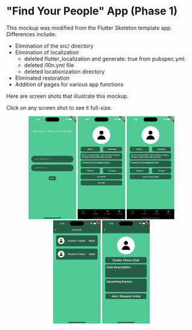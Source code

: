 # "Find Your People" App (Phase 1)

This mockup was modified from the Flutter Skeleton template app. Differences include:

* Elimination of the src/ directory
* Elimination of localization
  * deleted flutter_localization and generate: true from pubspec.yml.
  * deleted i10n.yml file
  * deleted locationization directory
* Eliminated restoration
* Addition of pages for various app functions

Here are screen shots that illustrate this mockup.

Click on any screen shot to see it full-size.

<p style="text-align: center">
  <img src="./README-screenshots/screenshot-1.png" width="25%">
  <img src="./README-screenshots/screenshot-2.png" width="25%">
  <img src="./README-screenshots/screenshot-3.png" width="25%">
  <img src="./README-screenshots/screenshot-4.png" width="25%">
  <img src="./README-screenshots/screenshot-5.png" width="25%">
</p>
